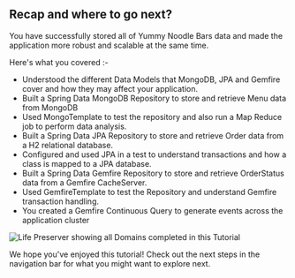 ## Recap and where to go next?

You have successfully stored all of Yummy Noodle Bars data and made the application more robust and scalable at the same time.

Here's what you covered :-

* Understood the different Data Models that MongoDB, JPA and Gemfire cover and how they may affect your application.
* Built a Spring Data MongoDB Repository to store and retrieve Menu data from MongoDB
* Used MongoTemplate to test the repository and also run a Map Reduce job to perform data analysis.
* Built a Spring Data JPA Repository to store and retrieve Order data from a H2 relational database.
* Configured and used JPA in a test to understand transactions and how a class is mapped to a JPA database.
* Built a Spring Data Gemfire Repository to store and retrieve OrderStatus data from a Gemfire CacheServer.
* Used GemfireTemplate to test the Repository and understand Gemfire transaction handling.
* You created a Gemfire Continuous Query to generate events across the application cluster

![Life Preserver showing all Domains completed in this Tutorial](../images/life-preserver-complete.png)

We hope you've enjoyed this tutorial! Check out the next steps in the navigation bar for what you might want to explore next.